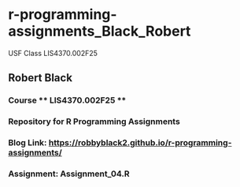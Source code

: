 # r-programming-assignments_Black_Robert

USF Class LIS4370.002F25

## Robert Black

### Course ** LIS4370.002F25 **
### Repository for R Programming Assignments

### Blog Link: https://robbyblack2.github.io/r-programming-assignments/

### Assignment: Assignment_04.R